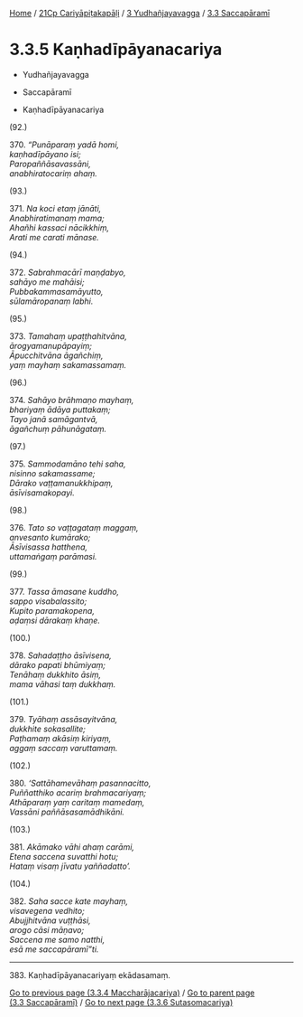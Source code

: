 
[Home](/) / [21Cp Cariyāpiṭakapāḷi](../...md) / [3 Yudhañjayavagga](...md) / [3.3 Saccapāramī](../21Cp/3/3.3.md)

# 3.3.5 Kaṇhadīpāyanacariya

* Yudhañjayavagga

* Saccapāramī

* Kaṇhadīpāyanacariya

(92.)

370\. _“Punāparaṃ yadā homi,_  
_kaṇhadīpāyano isi;_  
_Paropaññāsavassāni,_  
_anabhiratocariṃ ahaṃ._  


(93.)

371\. _Na koci etaṃ jānāti,_  
_Anabhiratimanaṃ mama;_  
_Ahañhi kassaci nācikkhiṃ,_  
_Arati me carati mānase._  


(94.)

372\. _Sabrahmacārī maṇḍabyo,_  
_sahāyo me mahāisi;_  
_Pubbakammasamāyutto,_  
_sūlamāropanaṃ labhi._  


(95.)

373\. _Tamahaṃ upaṭṭhahitvāna,_  
_ārogyamanupāpayiṃ;_  
_Āpucchitvāna āgañchiṃ,_  
_yaṃ mayhaṃ sakamassamaṃ._  


(96.)

374\. _Sahāyo brāhmaṇo mayhaṃ,_  
_bhariyaṃ ādāya puttakaṃ;_  
_Tayo janā samāgantvā,_  
_āgañchuṃ pāhunāgataṃ._  


(97.)

375\. _Sammodamāno tehi saha,_  
_nisinno sakamassame;_  
_Dārako vaṭṭamanukkhipaṃ,_  
_āsīvisamakopayi._  


(98.)

376\. _Tato so vaṭṭagataṃ maggaṃ,_  
_anvesanto kumārako;_  
_Āsīvisassa hatthena,_  
_uttamaṅgaṃ parāmasi._  


(99.)

377\. _Tassa āmasane kuddho,_  
_sappo visabalassito;_  
_Kupito paramakopena,_  
_aḍaṃsi dārakaṃ khaṇe._  


(100.)

378\. _Sahadaṭṭho āsīvisena,_  
_dārako papati bhūmiyaṃ;_  
_Tenāhaṃ dukkhito āsiṃ,_  
_mama vāhasi taṃ dukkhaṃ._  


(101.)

379\. _Tyāhaṃ assāsayitvāna,_  
_dukkhite sokasallite;_  
_Paṭhamaṃ akāsiṃ kiriyaṃ,_  
_aggaṃ saccaṃ varuttamaṃ._  


(102.)

380\. _‘Sattāhamevāhaṃ pasannacitto,_  
_Puññatthiko acariṃ brahmacariyaṃ;_  
_Athāparaṃ yaṃ caritaṃ mamedaṃ,_  
_Vassāni paññāsasamādhikāni._  


(103.)

381\. _Akāmako vāhi ahaṃ carāmi,_  
_Etena saccena suvatthi hotu;_  
_Hataṃ visaṃ jīvatu yaññadatto’._  


(104.)

382\. _Saha sacce kate mayhaṃ,_  
_visavegena vedhito;_  
_Abujjhitvāna vuṭṭhāsi,_  
_arogo cāsi māṇavo;_  
_Saccena me samo natthi,_  
_esā me saccapāramī”ti._  


---

383\. Kaṇhadīpāyanacariyaṃ ekādasamaṃ.



[Go to previous page (3.3.4 Maccharājacariya)](3.3.4.md) / [Go to parent page (3.3 Saccapāramī)](../21Cp/3/3.3.md) / [Go to next page (3.3.6 Sutasomacariya)](3.3.6.md)


